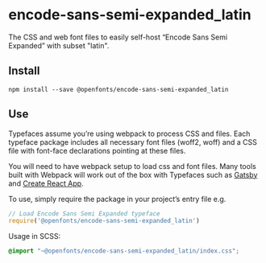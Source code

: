 
# encode-sans-semi-expanded_latin

The CSS and web font files to easily self-host “Encode Sans Semi Expanded” with subset "latin".

## Install

`npm install --save @openfonts/encode-sans-semi-expanded_latin`

## Use

Typefaces assume you’re using webpack to process CSS and files. Each typeface
package includes all necessary font files (woff2, woff) and a CSS file with
font-face declarations pointing at these files.

You will need to have webpack setup to load css and font files. Many tools built
with Webpack will work out of the box with Typefaces such as [Gatsby](https://github.com/gatsbyjs/gatsby)
and [Create React App](https://github.com/facebookincubator/create-react-app).

To use, simply require the package in your project’s entry file e.g.

```javascript
// Load Encode Sans Semi Expanded typeface
require('@openfonts/encode-sans-semi-expanded_latin')
```

Usage in SCSS:
```scss
@import "~@openfonts/encode-sans-semi-expanded_latin/index.css";
```
